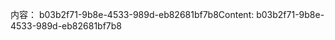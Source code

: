 <span data-ttu-id="1b5f3-101">内容： b03b2f71-9b8e-4533-989d-eb82681bf7b8</span><span class="sxs-lookup"><span data-stu-id="1b5f3-101">Content: b03b2f71-9b8e-4533-989d-eb82681bf7b8</span></span>